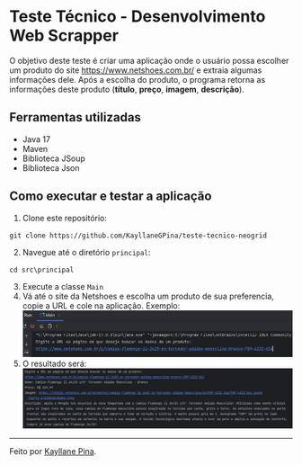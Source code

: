 # Teste Técnico - Desenvolvimento Web Scrapper
O objetivo deste teste é criar uma aplicação onde o usuário possa escolher um produto do site https://www.netshoes.com.br/ e extraia algumas informações dele. Após a escolha do produto, o programa retorna as informações deste produto (**título**, **preço**, **imagem**, **descrição**). 

## Ferramentas utilizadas
- Java 17
- Maven
- Biblioteca JSoup
- Biblioteca Json

## Como executar e testar a aplicação
1. Clone este repositório:
```
git clone https://github.com/KayllaneGPina/teste-tecnico-neogrid
```
2. Navegue até o diretório `principal`:
```
cd src\principal
```
3. Execute a classe `Main`
4. Vá até o site da Netshoes e escolha um produto de sua preferencia, copie a URL e cole na aplicação. Exemplo:
![exemplo-url.png](./resources/exemplo-url.png)
5. O resultado será:
![resultado.png](./resources/resultado.png)

---

Feito por [Kayllane Pina](https://github.com/KayllaneGPina).

